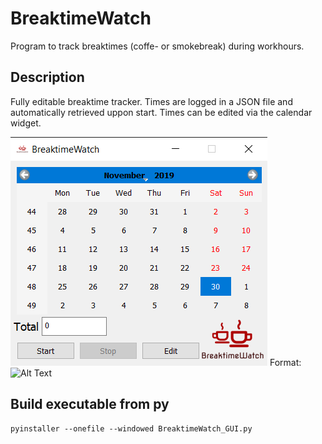 # BreaktimeWatch

Program to track breaktimes (coffe- or smokebreak) during workhours. 

## Description

Fully editable breaktime tracker.
Times are logged in a JSON file and automatically retrieved uppon start.
Times can be edited via the calendar widget.

![BreaktimeWatch GUI](https://github.com/Ned84/BreaktimeWatch/blob/master/Screenshots/BreaktimeWatch_GUI.png)
Format: ![Alt Text](url)


## Build executable from py
```
pyinstaller --onefile --windowed BreaktimeWatch_GUI.py
```



